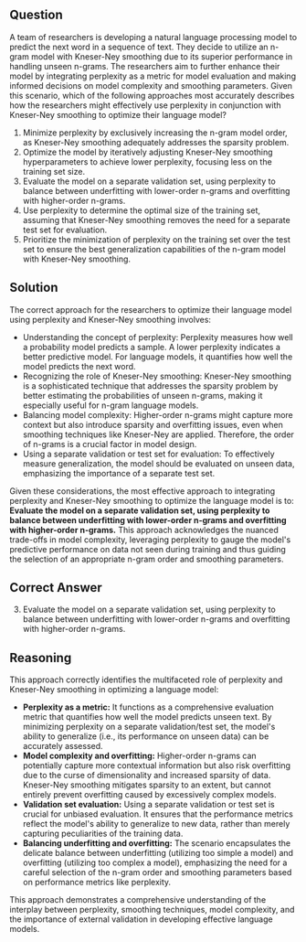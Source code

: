 ## Question
A team of researchers is developing a natural language processing model to predict the next word in a sequence of text. They decide to utilize an n-gram model with Kneser-Ney smoothing due to its superior performance in handling unseen n-grams. The researchers aim to further enhance their model by integrating perplexity as a metric for model evaluation and making informed decisions on model complexity and smoothing parameters. Given this scenario, which of the following approaches most accurately describes how the researchers might effectively use perplexity in conjunction with Kneser-Ney smoothing to optimize their language model?

1. Minimize perplexity by exclusively increasing the n-gram model order, as Kneser-Ney smoothing adequately addresses the sparsity problem.
2. Optimize the model by iteratively adjusting Kneser-Ney smoothing hyperparameters to achieve lower perplexity, focusing less on the training set size.
3. Evaluate the model on a separate validation set, using perplexity to balance between underfitting with lower-order n-grams and overfitting with higher-order n-grams.
4. Use perplexity to determine the optimal size of the training set, assuming that Kneser-Ney smoothing removes the need for a separate test set for evaluation.
5. Prioritize the minimization of perplexity on the training set over the test set to ensure the best generalization capabilities of the n-gram model with Kneser-Ney smoothing.

## Solution
The correct approach for the researchers to optimize their language model using perplexity and Kneser-Ney smoothing involves:

- Understanding the concept of perplexity: Perplexity measures how well a probability model predicts a sample. A lower perplexity indicates a better predictive model. For language models, it quantifies how well the model predicts the next word.
- Recognizing the role of Kneser-Ney smoothing: Kneser-Ney smoothing is a sophisticated technique that addresses the sparsity problem by better estimating the probabilities of unseen n-grams, making it especially useful for n-gram language models.
- Balancing model complexity: Higher-order n-grams might capture more context but also introduce sparsity and overfitting issues, even when smoothing techniques like Kneser-Ney are applied. Therefore, the order of n-grams is a crucial factor in model design.
- Using a separate validation or test set for evaluation: To effectively measure generalization, the model should be evaluated on unseen data, emphasizing the importance of a separate test set.

Given these considerations, the most effective approach to integrating perplexity and Kneser-Ney smoothing to optimize the language model is to: **Evaluate the model on a separate validation set, using perplexity to balance between underfitting with lower-order n-grams and overfitting with higher-order n-grams.** This approach acknowledges the nuanced trade-offs in model complexity, leveraging perplexity to gauge the model's predictive performance on data not seen during training and thus guiding the selection of an appropriate n-gram order and smoothing parameters.

## Correct Answer
3. Evaluate the model on a separate validation set, using perplexity to balance between underfitting with lower-order n-grams and overfitting with higher-order n-grams.

## Reasoning
This approach correctly identifies the multifaceted role of perplexity and Kneser-Ney smoothing in optimizing a language model:

- **Perplexity as a metric:** It functions as a comprehensive evaluation metric that quantifies how well the model predicts unseen text. By minimizing perplexity on a separate validation/test set, the model's ability to generalize (i.e., its performance on unseen data) can be accurately assessed.
- **Model complexity and overfitting:** Higher-order n-grams can potentially capture more contextual information but also risk overfitting due to the curse of dimensionality and increased sparsity of data. Kneser-Ney smoothing mitigates sparsity to an extent, but cannot entirely prevent overfitting caused by excessively complex models.
- **Validation set evaluation:** Using a separate validation or test set is crucial for unbiased evaluation. It ensures that the performance metrics reflect the model's ability to generalize to new data, rather than merely capturing peculiarities of the training data.
- **Balancing underfitting and overfitting:** The scenario encapsulates the delicate balance between underfitting (utilizing too simple a model) and overfitting (utilizing too complex a model), emphasizing the need for a careful selection of the n-gram order and smoothing parameters based on performance metrics like perplexity.

This approach demonstrates a comprehensive understanding of the interplay between perplexity, smoothing techniques, model complexity, and the importance of external validation in developing effective language models.